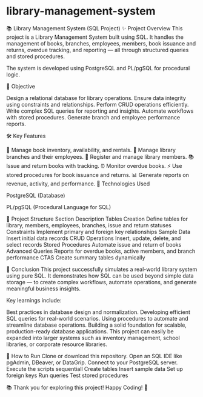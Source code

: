 # library-management-system
📚 Library Management System (SQL Project)
✨ Project Overview
This project is a Library Management System built using SQL.
It handles the management of books, branches, employees, members, book issuance and returns, overdue tracking, and reporting — all through structured queries and stored procedures.

The system is developed using PostgreSQL and PL/pgSQL for procedural logic.

🎯 Objective

Design a relational database for library operations.
Ensure data integrity using constraints and relationships.
Perform CRUD operations efficiently.
Write complex SQL queries for reporting and insights.
Automate workflows with stored procedures.
Generate branch and employee performance reports.

🛠️ Key Features

📖 Manage book inventory, availability, and rentals.
🏢 Manage library branches and their employees.
🙋 Register and manage library members.
📚 Issue and return books with tracking.
⏰ Monitor overdue books.
⚡ Use stored procedures for book issuance and returns.
📊 Generate reports on revenue, activity, and performance.
🧱 Technologies Used

PostgreSQL (Database)

PL/pgSQL (Procedural Language for SQL)

📂 Project Structure
Section	Description
Tables Creation	Define tables for library, members, employees, branches, issue and return statuses
Constraints	Implement primary and foreign key relationships
Sample Data	Insert initial data records
CRUD Operations	Insert, update, delete, and select records
Stored Procedures	Automate issue and return of books
Advanced Queries	Reports for overdue books, active members, and branch performance
CTAS	Create summary tables dynamically

📌 Conclusion
This project successfully simulates a real-world library system using pure SQL.
It demonstrates how SQL can be used beyond simple data storage — to create complex workflows, automate operations, and generate meaningful business insights.

Key learnings include:

Best practices in database design and normalization.
Developing efficient SQL queries for real-world scenarios.
Using procedures to automate and streamline database operations.
Building a solid foundation for scalable, production-ready database applications.
This project can easily be expanded into larger systems such as inventory management, school libraries, or corporate resource libraries.

🚀 How to Run
Clone or download this repository.
Open an SQL IDE like pgAdmin, DBeaver, or DataGrip.
Connect to your PostgreSQL server.
Execute the scripts sequentiall
Create tables
Insert sample data
Set up foreign keys
Run queries
Test stored procedures

📚 Thank you for exploring this project! Happy Coding! 🚀
